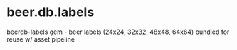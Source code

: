 beer.db.labels
==============

beerdb-labels gem - beer labels (24x24, 32x32, 48x48, 64x64) bundled for reuse w/ asset pipeline

